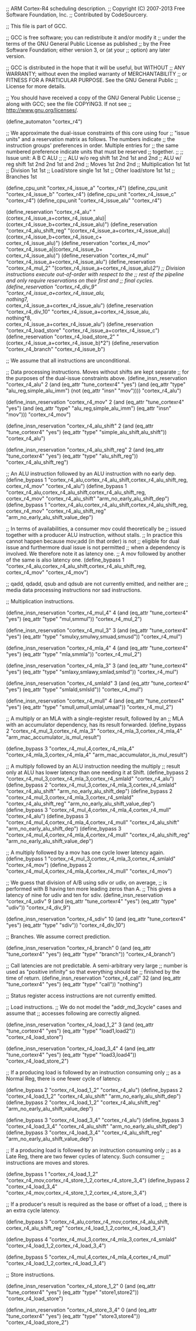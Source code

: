 ;; ARM Cortex-R4 scheduling description.
;; Copyright (C) 2007-2013 Free Software Foundation, Inc.
;; Contributed by CodeSourcery.

;; This file is part of GCC.

;; GCC is free software; you can redistribute it and/or modify it
;; under the terms of the GNU General Public License as published
;; by the Free Software Foundation; either version 3, or (at your
;; option) any later version.

;; GCC is distributed in the hope that it will be useful, but WITHOUT
;; ANY WARRANTY; without even the implied warranty of MERCHANTABILITY
;; or FITNESS FOR A PARTICULAR PURPOSE.  See the GNU General Public
;; License for more details.

;; You should have received a copy of the GNU General Public License
;; along with GCC; see the file COPYING3.  If not see
;; <http://www.gnu.org/licenses/>.

(define_automaton "cortex_r4")

;; We approximate the dual-issue constraints of this core using four
;; "issue units" and a reservation matrix as follows.  The numbers indicate
;; the instruction groups' preferences in order.  Multiple entries for
;; the same numbered preference indicate units that must be reserved
;; together.
;;
;; Issue unit:		A	B	C	ALU
;;
;; ALU w/o reg shift	1st	2nd		1st and 2nd
;; ALU w/ reg shift	1st	2nd	2nd	1st and 2nd
;; Moves		1st	2nd		2nd
;; Multiplication	1st			1st
;; Division		1st			1st
;; Load/store single	1st		1st
;; Other load/store	1st	1st
;; Branches			1st

(define_cpu_unit "cortex_r4_issue_a" "cortex_r4")
(define_cpu_unit "cortex_r4_issue_b" "cortex_r4")
(define_cpu_unit "cortex_r4_issue_c" "cortex_r4")
(define_cpu_unit "cortex_r4_issue_alu" "cortex_r4")

(define_reservation "cortex_r4_alu"
                    "(cortex_r4_issue_a+cortex_r4_issue_alu)|\
                     (cortex_r4_issue_b+cortex_r4_issue_alu)")
(define_reservation "cortex_r4_alu_shift_reg"
                    "(cortex_r4_issue_a+cortex_r4_issue_alu)|\
                     (cortex_r4_issue_b+cortex_r4_issue_c+\
                      cortex_r4_issue_alu)")
(define_reservation "cortex_r4_mov"
                    "cortex_r4_issue_a|(cortex_r4_issue_b+\
                     cortex_r4_issue_alu)")
(define_reservation "cortex_r4_mul" "cortex_r4_issue_a+cortex_r4_issue_alu")
(define_reservation "cortex_r4_mul_2"
                    "(cortex_r4_issue_a+cortex_r4_issue_alu)*2")
;; Division instructions execute out-of-order with respect to the
;; rest of the pipeline and only require reservations on their first and
;; final cycles.
(define_reservation "cortex_r4_div_9"
                    "cortex_r4_issue_a+cortex_r4_issue_alu,\
                     nothing*7,\
                     cortex_r4_issue_a+cortex_r4_issue_alu")
(define_reservation "cortex_r4_div_10"
                    "cortex_r4_issue_a+cortex_r4_issue_alu,\
                     nothing*8,\
                     cortex_r4_issue_a+cortex_r4_issue_alu")
(define_reservation "cortex_r4_load_store"
                    "cortex_r4_issue_a+cortex_r4_issue_c")
(define_reservation "cortex_r4_load_store_2"
                    "(cortex_r4_issue_a+cortex_r4_issue_b)*2")
(define_reservation "cortex_r4_branch" "cortex_r4_issue_b")

;; We assume that all instructions are unconditional.

;; Data processing instructions.  Moves without shifts are kept separate
;; for the purposes of the dual-issue constraints above.
(define_insn_reservation "cortex_r4_alu" 2
  (and (eq_attr "tune_cortexr4" "yes")
       (and (eq_attr "type" "alu_reg,simple_alu_imm")
            (not (eq_attr "insn" "mov"))))
  "cortex_r4_alu")

(define_insn_reservation "cortex_r4_mov" 2
  (and (eq_attr "tune_cortexr4" "yes")
       (and (eq_attr "type" "alu_reg,simple_alu_imm")
            (eq_attr "insn" "mov")))
  "cortex_r4_mov")

(define_insn_reservation "cortex_r4_alu_shift" 2
  (and (eq_attr "tune_cortexr4" "yes")
       (eq_attr "type" "simple_alu_shift,alu_shift"))
  "cortex_r4_alu")

(define_insn_reservation "cortex_r4_alu_shift_reg" 2
  (and (eq_attr "tune_cortexr4" "yes")
       (eq_attr "type" "alu_shift_reg"))
  "cortex_r4_alu_shift_reg")

;; An ALU instruction followed by an ALU instruction with no early dep.
(define_bypass 1 "cortex_r4_alu,cortex_r4_alu_shift,cortex_r4_alu_shift_reg,\
                  cortex_r4_mov"
               "cortex_r4_alu")
(define_bypass 1 "cortex_r4_alu,cortex_r4_alu_shift,cortex_r4_alu_shift_reg,\
                  cortex_r4_mov"
               "cortex_r4_alu_shift"
               "arm_no_early_alu_shift_dep")
(define_bypass 1 "cortex_r4_alu,cortex_r4_alu_shift,cortex_r4_alu_shift_reg,\
                  cortex_r4_mov"
               "cortex_r4_alu_shift_reg"
               "arm_no_early_alu_shift_value_dep")

;; In terms of availabilities, a consumer mov could theoretically be
;; issued together with a producer ALU instruction, without stalls.
;; In practice this cannot happen because mov;add (in that order) is not
;; eligible for dual issue and furthermore dual issue is not permitted
;; when a dependency is involved.  We therefore note it as latency one.
;; A mov followed by another of the same is also latency one.
(define_bypass 1 "cortex_r4_alu,cortex_r4_alu_shift,cortex_r4_alu_shift_reg,\
                  cortex_r4_mov"
               "cortex_r4_mov")

;; qadd, qdadd, qsub and qdsub are not currently emitted, and neither are
;; media data processing instructions nor sad instructions.

;; Multiplication instructions.

(define_insn_reservation "cortex_r4_mul_4" 4
  (and (eq_attr "tune_cortexr4" "yes")
       (eq_attr "type" "mul,smmul"))
  "cortex_r4_mul_2")

(define_insn_reservation "cortex_r4_mul_3" 3
  (and (eq_attr "tune_cortexr4" "yes")
       (eq_attr "type" "smulxy,smulwy,smuad,smusd"))
  "cortex_r4_mul")

(define_insn_reservation "cortex_r4_mla_4" 4
  (and (eq_attr "tune_cortexr4" "yes")
       (eq_attr "type" "mla,smmla"))
  "cortex_r4_mul_2")

(define_insn_reservation "cortex_r4_mla_3" 3
  (and (eq_attr "tune_cortexr4" "yes")
       (eq_attr "type" "smlaxy,smlawy,smlad,smlsd"))
  "cortex_r4_mul")

(define_insn_reservation "cortex_r4_smlald" 3
  (and (eq_attr "tune_cortexr4" "yes")
       (eq_attr "type" "smlald,smlsld"))
  "cortex_r4_mul")

(define_insn_reservation "cortex_r4_mull" 4
  (and (eq_attr "tune_cortexr4" "yes")
       (eq_attr "type" "smull,umull,umlal,umaal"))
  "cortex_r4_mul_2")

;; A multiply or an MLA with a single-register result, followed by an
;; MLA with an accumulator dependency, has its result forwarded.
(define_bypass 2 "cortex_r4_mul_3,cortex_r4_mla_3"
               "cortex_r4_mla_3,cortex_r4_mla_4"
               "arm_mac_accumulator_is_mul_result")

(define_bypass 3 "cortex_r4_mul_4,cortex_r4_mla_4"
               "cortex_r4_mla_3,cortex_r4_mla_4"
               "arm_mac_accumulator_is_mul_result")

;; A multiply followed by an ALU instruction needing the multiply
;; result only at ALU has lower latency than one needing it at Shift.
(define_bypass 2 "cortex_r4_mul_3,cortex_r4_mla_3,cortex_r4_smlald"
               "cortex_r4_alu")
(define_bypass 2 "cortex_r4_mul_3,cortex_r4_mla_3,cortex_r4_smlald"
               "cortex_r4_alu_shift"
               "arm_no_early_alu_shift_dep")
(define_bypass 2 "cortex_r4_mul_3,cortex_r4_mla_3,cortex_r4_smlald"
               "cortex_r4_alu_shift_reg"
               "arm_no_early_alu_shift_value_dep")
(define_bypass 3 "cortex_r4_mul_4,cortex_r4_mla_4,cortex_r4_mull"
               "cortex_r4_alu")
(define_bypass 3 "cortex_r4_mul_4,cortex_r4_mla_4,cortex_r4_mull"
               "cortex_r4_alu_shift"
               "arm_no_early_alu_shift_dep")
(define_bypass 3 "cortex_r4_mul_4,cortex_r4_mla_4,cortex_r4_mull"
               "cortex_r4_alu_shift_reg"
               "arm_no_early_alu_shift_value_dep")

;; A multiply followed by a mov has one cycle lower latency again.
(define_bypass 1 "cortex_r4_mul_3,cortex_r4_mla_3,cortex_r4_smlald"
               "cortex_r4_mov")
(define_bypass 2 "cortex_r4_mul_4,cortex_r4_mla_4,cortex_r4_mull"
               "cortex_r4_mov")

;; We guess that division of A/B using sdiv or udiv, on average, 
;; is performed with B having ten more leading zeros than A.
;; This gives a latency of nine for udiv and ten for sdiv.
(define_insn_reservation "cortex_r4_udiv" 9
  (and (eq_attr "tune_cortexr4" "yes")
       (eq_attr "type" "udiv"))
  "cortex_r4_div_9")

(define_insn_reservation "cortex_r4_sdiv" 10
  (and (eq_attr "tune_cortexr4" "yes")
       (eq_attr "type" "sdiv"))
  "cortex_r4_div_10")

;; Branches.  We assume correct prediction.

(define_insn_reservation "cortex_r4_branch" 0
  (and (eq_attr "tune_cortexr4" "yes")
       (eq_attr "type" "branch"))
  "cortex_r4_branch")

;; Call latencies are not predictable.  A semi-arbitrary very large
;; number is used as "positive infinity" so that everything should be
;; finished by the time of return.
(define_insn_reservation "cortex_r4_call" 32
  (and (eq_attr "tune_cortexr4" "yes")
       (eq_attr "type" "call"))
  "nothing")

;; Status register access instructions are not currently emitted.

;; Load instructions.
;; We do not model the "addr_md_3cycle" cases and assume that
;; accesses following are correctly aligned.

(define_insn_reservation "cortex_r4_load_1_2" 3
  (and (eq_attr "tune_cortexr4" "yes")
       (eq_attr "type" "load1,load2"))
  "cortex_r4_load_store")

(define_insn_reservation "cortex_r4_load_3_4" 4
  (and (eq_attr "tune_cortexr4" "yes")
       (eq_attr "type" "load3,load4"))
  "cortex_r4_load_store_2")

;; If a producing load is followed by an instruction consuming only
;; as a Normal Reg, there is one fewer cycle of latency.

(define_bypass 2 "cortex_r4_load_1_2"
               "cortex_r4_alu")
(define_bypass 2 "cortex_r4_load_1_2"
               "cortex_r4_alu_shift"
               "arm_no_early_alu_shift_dep")
(define_bypass 2 "cortex_r4_load_1_2"
               "cortex_r4_alu_shift_reg"
               "arm_no_early_alu_shift_value_dep")

(define_bypass 3 "cortex_r4_load_3_4"
               "cortex_r4_alu")
(define_bypass 3 "cortex_r4_load_3_4"
               "cortex_r4_alu_shift"
               "arm_no_early_alu_shift_dep")
(define_bypass 3 "cortex_r4_load_3_4"
               "cortex_r4_alu_shift_reg"
               "arm_no_early_alu_shift_value_dep")

;; If a producing load is followed by an instruction consuming only
;; as a Late Reg, there are two fewer cycles of latency.  Such consumer
;; instructions are moves and stores.

(define_bypass 1 "cortex_r4_load_1_2"
               "cortex_r4_mov,cortex_r4_store_1_2,cortex_r4_store_3_4")
(define_bypass 2 "cortex_r4_load_3_4"
               "cortex_r4_mov,cortex_r4_store_1_2,cortex_r4_store_3_4")

;; If a producer's result is required as the base or offset of a load,
;; there is an extra cycle latency.

(define_bypass 3 "cortex_r4_alu,cortex_r4_mov,cortex_r4_alu_shift,\
                  cortex_r4_alu_shift_reg"
               "cortex_r4_load_1_2,cortex_r4_load_3_4")

(define_bypass 4 "cortex_r4_mul_3,cortex_r4_mla_3,cortex_r4_smlald"
               "cortex_r4_load_1_2,cortex_r4_load_3_4")

(define_bypass 5 "cortex_r4_mul_4,cortex_r4_mla_4,cortex_r4_mull"
               "cortex_r4_load_1_2,cortex_r4_load_3_4")

;; Store instructions.

(define_insn_reservation "cortex_r4_store_1_2" 0
  (and (eq_attr "tune_cortexr4" "yes")
       (eq_attr "type" "store1,store2"))
  "cortex_r4_load_store")

(define_insn_reservation "cortex_r4_store_3_4" 0
  (and (eq_attr "tune_cortexr4" "yes")
       (eq_attr "type" "store3,store4"))
  "cortex_r4_load_store_2")

